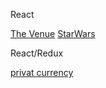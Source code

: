 React

[The Venue](https://react-cyberspacedk.surge.sh/)
[StarWars](https://startwars-cyberspacedk.surge.sh/people/)

React/Redux

[privat currency](https://privat-cyberspacedk.surge.sh/)




